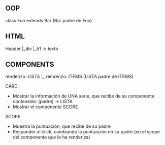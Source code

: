 ## OOP

class Foo extends Bar
(Bar padre de Foo)

## HTML

Header
|\_div
|\_h1 -> texto

## COMPONENTS

renderizo: LISTA
|\_ renderizo: ITEMS
(LISTA padre de ITEMS)

CARD

-   Mostrar la información de UNA serie, que recibe de su componente contenedor (padre) -> LISTA
-   Mostrar el componente SCORE

SCORE

-   Muestra la puntuación, que recibe de su padre
-   Responder al click, cambiando la puntuación en su padre (en el scope del componente que lo ha renderiza)

